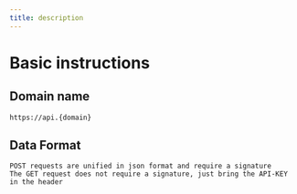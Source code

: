 ```yaml
---
title: description
---
```


# Basic instructions

## Domain name
```
https://api.{domain}
```

## Data Format
```
POST requests are unified in json format and require a signature
The GET request does not require a signature, just bring the API-KEY in the header
```